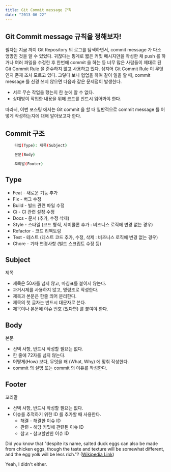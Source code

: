 ```yaml
---
title: Git Commit message 규칙
date: "2013-06-22"
---
```


## Git Commit message 규칙을 정해보자!

필자는 지금 까지 Git Repository 의 로그를 탐색하면서, commit message 가 다소 엉망인 것을 알 수 있었다.
귀찮다는 핑계로 짧은 커밋 메시지만을 작성한 채 push 를 하거나 여러 파일을 수정한 후 한번에 commit 을 하는 등 너무 많은 사람들이 제대로 된 Git Commit Rule 을 준수하지 않고 사용하고 있다. 심지어 Git Commit Rule 이 무엇인지 존재 조차 모르고 있다. 그렇다 보니 협업을 하여 같이 일을 할 때, commit message 를 신경 쓰지 않으면 다음과 같은 문제점이 발생한다.

- 서로 무슨 작업을 했는지 한 눈에 알 수 없다.
- 상대방이 작업한 내용을 위해 코드를 반드시 읽어봐야 한다.

따라서, 이번 포스팅 에서는 Git commit 을 할 때 일반적으로 commit message 를 어떻게 작성하는지에 대해 알아보고자 한다.

## Commit 구조

```bash
    타입(Type): 제목(Subject)

    본문(Body)

    꼬리말(Footer)
```

## Type

- Feat - 새로운 기능 추가
- Fix - 버그 수정
- Build - 빌드 관련 파일 수정
- Ci - CI 관련 설정 수정
- Docs - 문서 (추가, 수정 삭제)
- Style - 스타일 (코드 형식, 세미콜론 추가 : 비즈니스 로직에 변경 없는 경우)
- Refactor - 코드 리펙토링
- Test - 테스트 (테스트 코드 추가, 수정, 삭제 : 비즈니스 로직에 변경 없는 경우)
- Chore - 기타 변경사항 (빌드 스크립트 수정 등)

## Subject

제목

- 제목은 50자를 넘지 않고, 마침표를 붙이지 않는다.
- 과거시제를 사용하지 않고, 명령조로 작성한다.
- 제목과 본문은 한줄 띄어 분리한다.
- 제목의 첫 글자는 반드시 대문자로 쓴다.
- 제목이나 본문에 이슈 번호 (있다면) 를 붙여야 한다.

## Body

본문

- 선택 사항, 반드시 작성할 필요는 없다.
- 한 줄에 72자를 넘지 않는다.
- 어떻게(How) 보다, 무엇을 왜 (What, Why) 에 맞춰 작성한다.
- commit 의 설명 또는 commit 의 이유를 작성한다.

## Footer

꼬리말

- 선택 사항, 반드시 작성할 필요는 없다.
- 이슈를 추적하기 위한 ID 를 추가할 때 사용한다.
  - 해결 - 해결한 이슈 ID
  - 관련 - 해당 커밋에 관련된 이슈 ID
  - 참고 - 참고할만한 이슈 ID

Did you know that "despite its name, salted duck eggs can also be made from
chicken eggs, though the taste and texture will be somewhat different, and the
egg yolk will be less rich."?
([Wikipedia Link](https://en.wikipedia.org/wiki/Salted_duck_egg))

Yeah, I didn't either.
